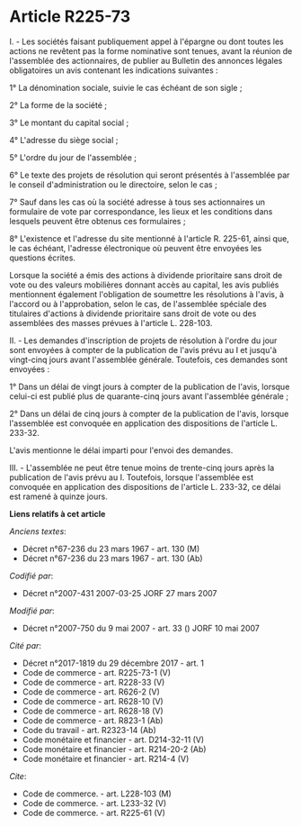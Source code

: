 # Article R225-73

I. - Les sociétés faisant publiquement appel à l'épargne ou dont toutes les actions ne revêtent pas la forme nominative sont
tenues, avant la réunion de l'assemblée des actionnaires, de publier au Bulletin des annonces légales obligatoires un avis
contenant les indications suivantes :

1° La dénomination sociale, suivie le cas échéant de son sigle ;

2° La forme de la société ;

3° Le montant du capital social ;

4° L'adresse du siège social ;

5° L'ordre du jour de l'assemblée ;

6° Le texte des projets de résolution qui seront présentés à l'assemblée par le conseil d'administration ou le directoire,
selon le cas ;

7° Sauf dans les cas où la société adresse à tous ses actionnaires un formulaire de vote par correspondance, les lieux et les
conditions dans lesquels peuvent être obtenus ces formulaires ;

8° L'existence et l'adresse du site mentionné à l'article R. 225-61, ainsi que, le cas échéant, l'adresse électronique où
peuvent être envoyées les questions écrites.

Lorsque la société a émis des actions à dividende prioritaire sans droit de vote ou des valeurs mobilières donnant accès au
capital, les avis publiés mentionnent également l'obligation de soumettre les résolutions à l'avis, à l'accord ou à
l'approbation, selon le cas, de l'assemblée spéciale des titulaires d'actions à dividende prioritaire sans droit de vote ou
des assemblées des masses prévues à l'article L. 228-103.

II. - Les demandes d'inscription de projets de résolution à l'ordre du jour sont envoyées à compter de la publication de
l'avis prévu au I et jusqu'à vingt-cinq jours avant l'assemblée générale. Toutefois, ces demandes sont envoyées :

1° Dans un délai de vingt jours à compter de la publication de l'avis, lorsque celui-ci est publié plus de quarante-cinq
jours avant l'assemblée générale ;

2° Dans un délai de cinq jours à compter de la publication de l'avis, lorsque l'assemblée est convoquée en application des
dispositions de l'article L. 233-32.

L'avis mentionne le délai imparti pour l'envoi des demandes.

III. - L'assemblée ne peut être tenue moins de trente-cinq jours après la publication de l'avis prévu au I. Toutefois,
lorsque l'assemblée est convoquée en application des dispositions de l'article L. 233-32, ce délai est ramené à quinze jours.

**Liens relatifs à cet article**

_Anciens textes_:

  - Décret n°67-236 du 23 mars 1967 - art. 130 (M)
  - Décret n°67-236 du 23 mars 1967 - art. 130 (Ab)

_Codifié par_:

  - Décret n°2007-431 2007-03-25 JORF 27 mars 2007

_Modifié par_:

  - Décret n°2007-750 du 9 mai 2007 - art. 33 () JORF 10 mai 2007

_Cité par_:

  - Décret n°2017-1819 du 29 décembre 2017 - art. 1
  - Code de commerce - art. R225-73-1 (V)
  - Code de commerce - art. R228-33 (V)
  - Code de commerce - art. R626-2 (V)
  - Code de commerce - art. R628-10 (V)
  - Code de commerce - art. R628-18 (V)
  - Code de commerce - art. R823-1 (Ab)
  - Code du travail - art. R2323-14 (Ab)
  - Code monétaire et financier - art. D214-32-11 (V)
  - Code monétaire et financier - art. R214-20-2 (Ab)
  - Code monétaire et financier - art. R214-4 (V)

_Cite_:

  - Code de commerce. - art. L228-103 (M)
  - Code de commerce. - art. L233-32 (V)
  - Code de commerce. - art. R225-61 (V)
